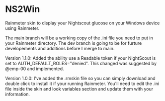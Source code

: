 # NS2Win
 Rainmeter skin to display your Nightscout glucose on your Windows device using Rainmeter.
 
The main branch will be a working copy of the .ini file you need to put in your Rainmeter directory. The dev branch is going to be for furture developements and additions before I merge to main.

Version 1.1.0:
Added the ability use a Readable token if your NightScout is set to AUTH_DEFAULT_ROLES="denied". This changed was suggested by @emp-00 and implemented. 

Version 1.0.0:
I've added the .rmskin file so you can simply download and double click to install it if your running Rainmeter. You'll need to edit the .ini file inside the skin and look variables section and update them with your information. 
